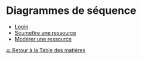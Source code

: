 # Diagrammes de séquence

- [Login](../Diagramme-séquence/login.md)
- [Soumettre une ressource](../Diagramme-séquence/Soumettre-ressource.md)
- [Modérer une ressource](../Diagramme-séquence/Modérer-ressource.md)

[🔙 Retour à la Table des matières](../README.md)
